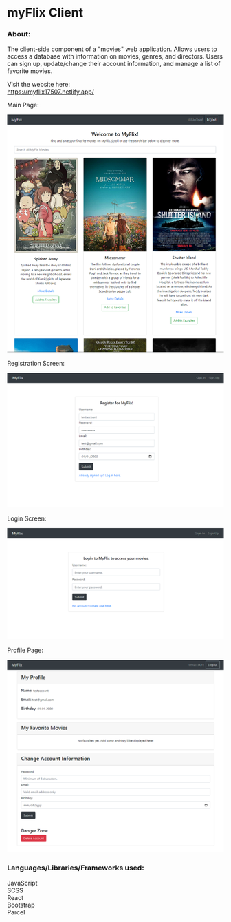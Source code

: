 # myFlix Client

### About:
The client-side component of a "movies" web application.
Allows users to access a database with information on movies, genres, and directors.
Users can sign up, update/change their account information, and manage a list of favorite movies.

Visit the website here:  
https://myflix17507.netlify.app/

Main Page:   

![main-img](img/movies-main.png)

Registration Screen:  

![registration-img](img/movies-registration.png)

Login Screen:  

![login-img](img/movies-login.png)

Profile Page:  

![profile-img](img/movies-profile.png)


### Languages/Libraries/Frameworks used:   
JavaScript  
SCSS    
React    
Bootstrap   
Parcel  

